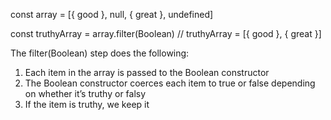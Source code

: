
const array = [{ good }, null, { great }, undefined]
 
const truthyArray = array.filter(Boolean)
// truthyArray = [{ good }, { great }]

The filter(Boolean) step does the following:

1. Each item in the array is passed to the Boolean constructor
2. The Boolean constructor coerces each item to true or false depending on whether it’s truthy or falsy
3. If the item is truthy, we keep it
